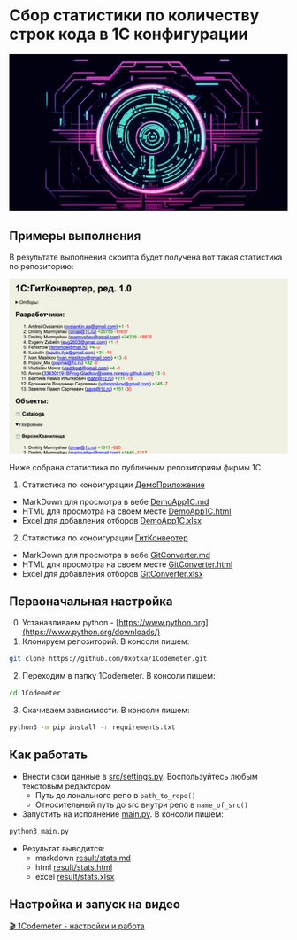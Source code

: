 # Сбор статистики по количеству строк кода в 1С конфигурации

![social](img/social.png)

## Примеры выполнения

В результате выполнения скрипта будет получена вот такая статистика по репозиторию:

<img src="img/example.png" alt="image" width="600" height="auto">

Ниже собрана статистика по публичным репозиториям фирмы 1С

1. Статистика по конфигурации [ДемоПриложение](https://github.com/1C-Company/dt-demo-configuration)

- MarkDown для просмотра в вебе [DemoApp1C.md](example/DemoApp1C.md)
- HTML для просмотра на своем месте [DemoApp1C.html](example/DemoApp1C.html)
- Excel для добавления отборов [DemoApp1C.xlsx](example/DemoApp1C.xlsx)

2. Статистика по конфигурации [ГитКонвертер](https://github.com/1C-Company/GitConverter)

- MarkDown для просмотра в вебе [GitConverter.md](example/GitConverter.md)
- HTML для просмотра на своем месте [GitConverter.html](example/GitConverter.html)
- Excel для добавления отборов [GitConverter.xlsx](example/GitConverter.xlsx)

## Первоначальная настройка

0. Устанавливаем python - [https://www.python.org](https://www.python.org/downloads/)
1. Клонируем репозиторий. В консоли пишем: 
```sh
git clone https://github.com/Oxotka/1Codemeter.git
```
2. Переходим в папку 1Codemeter. В консоли пишем: 
```sh
cd 1Codemeter
``` 
3. Скачиваем зависимости. В консоли пишем: 
```sh
python3 -m pip install -r requirements.txt
```

## Как работать

- Внести свои данные в [src/settings.py](src/settings.py). Воспользуйтесь любым текстовым редактором
  - Путь до локального репо в ```path_to_repo()```
  - Относительный путь до src внутри репо в ```name_of_src()```
- Запустить на исполнение [main.py](main.py). В консоли пишем: 
```sh
python3 main.py
```
- Результат выводится: 
  - markdown [result/stats.md](result/stats.md)
  - html [result/stats.html](result/stats.html)
  - excel [result/stats.xlsx](result/stats.xlsx)

## Настройка и запуск на видео

[🎬 1Codemeter - настройки и работа](https://www.youtube.com/watch?v=8JKCiaP0nHg)
